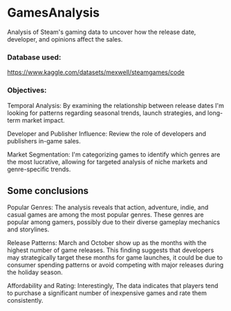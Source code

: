 # GamesAnalysis
Analysis of Steam's gaming data to uncover how the release date, developer, and opinions affect the sales.

### Database used: 
https://www.kaggle.com/datasets/mexwell/steamgames/code

### Objectives:

Temporal Analysis: By examining the relationship between release dates I'm looking for patterns regarding seasonal trends, launch strategies, and long-term market impact.

Developer and Publisher Influence: Review the role of developers and publishers in-game sales.

Market Segmentation:  I'm categorizing games to identify which genres are the most lucrative, allowing for targeted analysis of niche markets and genre-specific trends.

## Some conclusions

Popular Genres: The analysis reveals that action, adventure, indie, and casual games are among the most popular genres. These genres are popular among gamers, possibly due to their diverse gameplay mechanics and storylines.

Release Patterns: March and October show up as the months with the highest number of game releases. This finding suggests that developers may strategically target these months for game launches, it could be due to consumer spending patterns or avoid competing with major releases during the holiday season.

Affordability and Rating: Interestingly, The data indicates that players tend to purchase a significant number of inexpensive games and rate them consistently.

